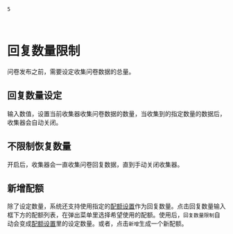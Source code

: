 ```index
5
```
```tag

```
```summary

```

# 回复数量限制
问卷发布之前，需要设定收集问卷数据的总量。

## 回复数量设定
输入数值，设置当前收集器收集问卷数据的数量，当收集到的指定数量的数据后，收集器会自动关闭。

## 不限制恢复数量
开启后，收集器会一直收集问卷回复数据，直到手动关闭收集器。

## 新增配额
除了设定数量，系统还支持使用指定的[配额设置](./quota.md)作为回复数量。点击回复数量输入框下方的配额列表，在弹出菜单里选择希望使用的配额。使用后，`回复数量限制`自动会变成[配额设置](./quota.md)里的设定数量。或者，点击`新增`生成一个新配额。